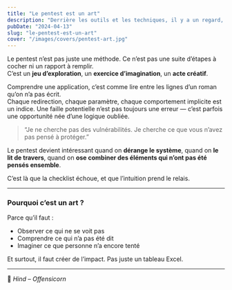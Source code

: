 ```yaml
---
title: "Le pentest est un art"
description: "Derrière les outils et les techniques, il y a un regard, une intuition, une manière de voir les systèmes autrement."
pubDate: "2024-04-13"
slug: "le-pentest-est-un-art"
cover: "/images/covers/pentest-art.jpg"
---
```


Le pentest n’est pas juste une méthode. Ce n’est pas une suite d’étapes à cocher ni un rapport à remplir.  
C’est un **jeu d’exploration**, un **exercice d’imagination**, un **acte créatif**.

Comprendre une application, c’est comme lire entre les lignes d’un roman qu’on n’a pas écrit.  
Chaque redirection, chaque paramètre, chaque comportement implicite est un indice. Une faille potentielle n’est pas toujours une erreur — c’est parfois une opportunité née d’une logique oubliée.

> “Je ne cherche pas des vulnérabilités. Je cherche ce que vous n’avez pas pensé à protéger.”

Le pentest devient intéressant quand on **dérange le système**, quand on **le lit de travers**, quand on **ose combiner des éléments qui n’ont pas été pensés ensemble**.

C’est là que la checklist échoue, et que l’intuition prend le relais.

---

### Pourquoi c’est un art ?

Parce qu’il faut :
- Observer ce qui ne se voit pas
- Comprendre ce qui n’a pas été dit
- Imaginer ce que personne n’a encore tenté

Et surtout, il faut créer de l’impact. Pas juste un tableau Excel.

---

🦄 *Hind – Offensicorn*


